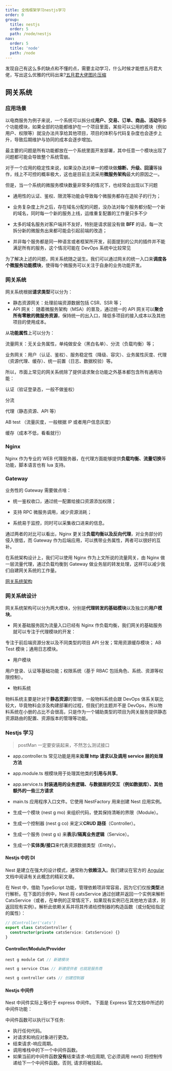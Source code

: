 ```yaml
---
title: 全栈框架学习nestjs学习
order: 0
group:
  title: nestjs
  order: 5
  path: /node/nestjs
nav:
  order: 5
  title: 'node'
  path: /node
---
```


发现自己有这么多的缺点和不懂的点，需要主动学习，什么时候才能想五月君大佬，写出这么优雅的代码出来?[五月君大佬图片压缩](https://github.com/qufei1993/compressor)

## 网关系统

### 应用场景

以电商服务为例子来说，一个系统可以拆分成**用户、交易、订单、商品、活动**等多个功能模块，如果全部的功能都维护在一个项目里面，某些可以公用的模块（例如用户、权限等）就没办法共享给其他项目，项目的体积与代码复杂度也会逐步上升，导致后期维护与协同的成本会逐步增加。

最主要的问题是所有功能都放在一个系统里面开发部署，其中任意一个模块出现了问题都可能会导致整个系统雪崩。

对于一个应用的稳定性来说，如果没办法对单一的模块做**熔断、升级、回滚**等操作，线上不可控的概率极大，这也是目前主流采用**微服务架构**最大的原因之一。

但是，当一个系统的微服务模块数量非常多的情况下，也经常会出现以下问题

- 通用性的认证、鉴权、限流等功能会导致每个微服务都存在造轮子的行为；

- 业务复杂度上升之后，存在域名分配的问题，没办法对每个服务都分配一个新的域名，同时每一个新的服务上线，运维重复配置的工作量只多不少

- 太多的域名服务对客户端并不友好，特别是请求层没有做 **BFF** 的话，每一次拆分新的微服务出来都可能会引起前端的改造；

- 并非每个服务都是同一种语言或者框架所开发，前面提到的公共的插件并不能满足所有的服务，这个情况可能在 DevOps 系统中比较常见

为了解决上述的问题，网关系统随之诞生。我们可以通过网关的统一入口来**调度各个微服务功能模块**，使得每个微服务可以关注于自身的业务功能开发。

### 网关系统

网关系统根据**请求类型**可以分为：

- 静态资源网关：处理前端资源数据包括 CSR、SSR 等；
- API 网关： 随着微服务架构（MSA）的普及，通过统一的 API 网关可以**聚合所有零散的微服务资源**，保持统一的出入口，降低多项目的接入成本以及其他项目的使用成本。

从**功能属性**上可以分为：

流量网关：无关业务属性，单纯做安全（黑白名单）、分流（负载均衡）等；

业务网关：用户（认证、鉴权）、服务稳定性（降级、容灾）、业务属性灰度、代理（资源代理、缓存）、统一前置（日志、数据校验）等。

所以，市面上常见的网关系统除了提供请求聚合功能之外基本都包含所有通用功能：

认证（验证登录态，一般不做鉴权）

分流

代理（静态资源、API 等）

AB test （流量灰度，一般根据 IP 或者用户信息灰度）

缓存（成本不低，看看就行）

### Nginx

Nginx 作为专业的 WEB 代理服务器，在代理方面能够提供**负载均衡、流量切换**等功能，脚本语言也有 lua 支持。

### Gateway

业务性的 Gateway 需要做点啥：

- 统一鉴权收口，通过统一配置给接口资源添加权限；

- 支持 RPC 微服务调用，减少资源消耗；

- 系统易于监控，同时可以采集收口进来的信息。

通过两者的对比可以看出，Nginx 更关注**负载均衡以及反向代理**，对业务部分的侵入很低，而 Gateway 作为后端应用，可以携带业务属性，两者可以很好的互补。

在系统架构设计上，我们可以使用 Nginx 作为上文所说的流量网关，由 Nginx 做一层流量代理，通过负载均衡到 Gateway 做业务层的转发处理，这样可以减少我们自建网关系统的工作量。

[网关系统架构](https://p6-juejin.byteimg.com/tos-cn-i-k3u1fbpfcp/e15b1e4bc0b842a1affeba55594b232d~tplv-k3u1fbpfcp-zoom-in-crop-mark:3024:0:0:0.awebp?)

### 网关系统设计

网关系统架构可以分为两大模块，分别是**代理转发的基础模块**以及独立的**用户模块**。

- 网关基础服务因为流量入口已经有 Nginx 作负载均衡，我们网关的基础服务就可以专注于代理模块的开发：

专注于前后端资源分发以及不同类型的项目 API 分发；常用资源缓存模块； AB Test 模块；通用日志模块。

- 用户模块

用户登录、认证等基础功能；权限系统（基于 RBAC 包括角色、系统、资源等权限控制）。

- 物料系统

物料系统主要是针对于**静态资源**的管理，一般物料系统会跟 DevOps 体系关联比较大，毕竟物料会涉及构建部署的过程，但我们的主题并不是 DevOps，所以物料系统在小册的占比不会很高，只是作为一个辅助类型的项目为网关服务提供静态资源路由的配置、资源版本的管理等功能。

### Nestjs 学习

> postMan 一定要安装起来，不然怎么测试接口

- app.controller.ts 常见功能是用来**处理 http 请求以及调用 service 层的处理方法**
- app.module.ts 根模块用于处理其他类的**引用与共享**。
- app.service.ts **封装通用的业务逻辑、与数据层的交互（例如数据库）、其他额外的一些三方请求**
- main.ts 应用程序入口文件。它使用 NestFactory 用来创建 Nest 应用实例。

- 生成一个模块 (nest g mo) 来组织代码，使其保持清晰的界限（Module）。
- 生成一个控制器 (nest g co) 来定义**CRUD 路径**（Controller）。
- 生成一个服务 (nest g s) 来**表示/隔离业务逻辑**（Service）。
- 生成一个**实体类/接口**来代表资源数据类型（Entity）。

#### Nestjs 中的 DI

Nest 是建立在强大的设计模式，通常称为**依赖注入**。我们建议在官方的 [Angular](https://angular.cn/guide/dependency-injection-providers)文档中阅读有关此概念的精彩文章。

在 Nest 中，借助 TypeScript 功能，管理依赖项非常容易，因为它们仅按**类型**进行解析。在下面的示例中，Nest 将 catsService 通过创建并返回一个实例来解析 CatsService（或者，在单例的正常情况下，如果现有实例已在其他地方请求，则返回现有实例）。解析此依赖关系并将其传递给控制器的构造函数（或分配给指定的属性）：

```ts
// @Controller('cats')
export class CatsController {
  constructor(private catsService: CatsService) {}
}
```

#### Controller/Module/Provider

```js
nest g module Cat // 新建模块

nest g service Ctas // 新建提供者 也就是服务商

nest g controller cats // 创建控制器
```

#### Nestjs 中间件

Nest 中间件实际上等价于 express 中间件。 下面是 Express 官方文档中所述的中间件功能：

中间件函数可以执行以下任务:

- 执行任何代码。
- 对请求和响应对象进行更改。
- 结束请求-响应周期。
- 调用堆栈中的下一个中间件函数。
- 如果当前的中间件函数**没有**结束请求-响应周期, 它必须调用 next() 将控制传递给下一个中间件函数。否则, 请求将被挂起。

